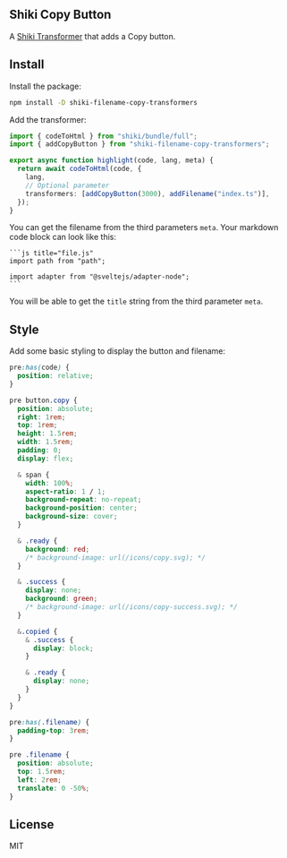 ## Shiki Copy Button

A [Shiki Transformer](https://shiki.style/guide/transformers) that adds a Copy button.

## Install

Install the package:

```sh
npm install -D shiki-filename-copy-transformers
```

Add the transformer:

```typescript
import { codeToHtml } from "shiki/bundle/full";
import { addCopyButton } from "shiki-filename-copy-transformers";

export async function highlight(code, lang, meta) {
  return await codeToHtml(code, {
    lang,
    // Optional parameter
    transformers: [addCopyButton(3000), addFilename("index.ts")],
  });
}
```

You can get the filename from the third parameters `meta`.
Your markdown code block can look like this:

````
```js title="file.js"
import path from "path";

import adapter from "@sveltejs/adapter-node";
```
````

You will be able to get the `title` string from the third parameter `meta`.

## Style

Add some basic styling to display the button and filename:

```css
pre:has(code) {
  position: relative;
}

pre button.copy {
  position: absolute;
  right: 1rem;
  top: 1rem;
  height: 1.5rem;
  width: 1.5rem;
  padding: 0;
  display: flex;

  & span {
    width: 100%;
    aspect-ratio: 1 / 1;
    background-repeat: no-repeat;
    background-position: center;
    background-size: cover;
  }

  & .ready {
    background: red;
    /* background-image: url(/icons/copy.svg); */
  }

  & .success {
    display: none;
    background: green;
    /* background-image: url(/icons/copy-success.svg); */
  }

  &.copied {
    & .success {
      display: block;
    }

    & .ready {
      display: none;
    }
  }
}

pre:has(.filename) {
  padding-top: 3rem;
}

pre .filename {
  position: absolute;
  top: 1.5rem;
  left: 2rem;
  translate: 0 -50%;
}
```

## License

MIT
